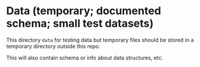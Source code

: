 # Data (temporary; documented schema; small test datasets)

This directory `data` for testing data but temporary files should be stored in a temporary directory outside this repo.

This will also contain schema or info about data structures, etc. 